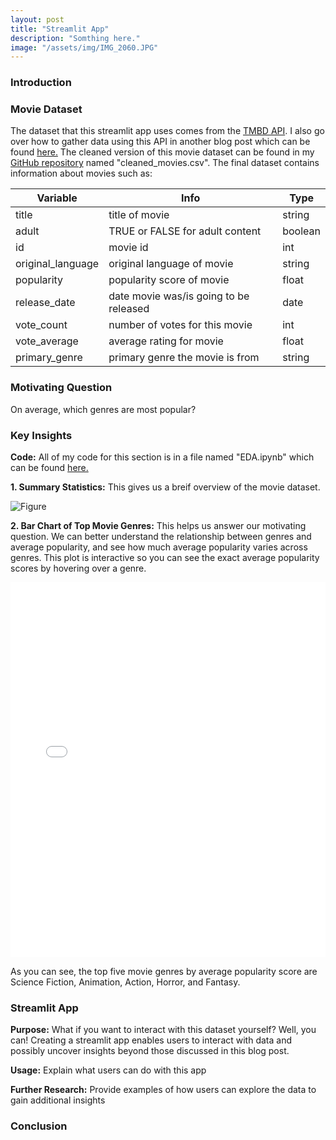 ```yaml
---
layout: post
title: "Streamlit App"
description: "Somthing here."
image: "/assets/img/IMG_2060.JPG"
--- 
```


### Introduction

### Movie Dataset
The dataset that this streamlit app uses comes from the [TMBD API](https://developer.themoviedb.org/docs/getting-started). I also go over how to gather data using this API in another blog post which can be found [here.](https://laurenscarzella.github.io/my-blog/blog/api/) The cleaned version of this movie dataset can be found in my [GitHub repository](https://github.com/laurenscarzella/my-api) named "cleaned_movies.csv". The final dataset contains information about movies such as:

| Variable          | Info                                   | Type     |
|-------------------|----------------------------------------|----------|
| title             | title of movie                         | string   |
| adult             | TRUE or FALSE for adult content        | boolean  |
| id                | movie id                               | int      |
| original_language | original language of movie             | string   |
| popularity        | popularity score of movie              | float    |
| release_date      | date movie was/is going to be released | date     |
| vote_count        | number of votes for this movie         | int      |
| vote_average      | average rating for movie               | float    |
| primary_genre     | primary genre the movie is from        | string   |

### Motivating Question
On average, which genres are most popular?

### Key Insights
**Code:** All of my code for this section is in a file named "EDA.ipynb" which can be found [here.](https://github.com/laurenscarzella/my-api/blob/main/EDA.ipynb)

**1. Summary Statistics:** This gives us a breif overview of the movie dataset.

![Figure]({{site.url}}/{{site.baseurl}}/assets/img/summary_stats.png)

**2. Bar Chart of Top Movie Genres:** This helps us answer our motivating question. We can better understand the relationship between genres and average popularity, and see how much average popularity varies across genres. This plot is interactive so you can see the exact average popularity scores by hovering over a genre.

<iframe src="{{site.url}}/{{site.baseurl}}/assets/img/interactive_plot1.html" width="100%" height="600px" frameborder="0"></iframe>

As you can see, the top five movie genres by average popularity score are Science Fiction, Animation, Action, Horror, and Fantasy.  

### Streamlit App
**Purpose:** What if you want to interact with this dataset yourself? Well, you can! Creating a streamlit app enables users to interact with data and possibly uncover insights beyond those discussed in this blog post.

**Usage:** Explain what users can do with this app

**Further Research:** Provide examples of how users can explore the data to gain additional insights

### Conclusion

